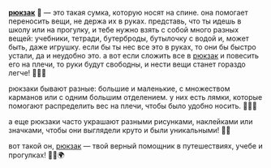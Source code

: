 **[рюкзак](knapsack.md)** 🎒 — это такая сумка, которую носят на спине. она помогает переносить вещи, не держа их в руках. представь, что ты идешь в школу или на прогулку, и тебе нужно взять с собой много разных вещей: учебники, тетради, бутерброды, бутылочку с водой и, может быть, даже игрушку. если бы ты нес все это в руках, то они бы быстро устали, да и неудобно это. а вот если сложить все в [рюкзак](knapsack.md) и повесить его на плечи, то руки будут свободны, и нести вещи станет гораздо легче! 🚶‍♂️💪

рюкзаки бывают разные: большие и маленькие, с множеством карманов или с одним большим отделением. у них есть лямки, которые помогают распределить вес на плечи, чтобы было удобно носить. 🧑‍🎓🎒

а еще рюкзаки часто украшают разными рисунками, наклейками или значками, чтобы они выглядели круто и были уникальными! 🌟🎨

вот такой он, [рюкзак](knapsack.md) — твой верный помощник в путешествиях, учебе и прогулках! 🏃‍♂️🌍